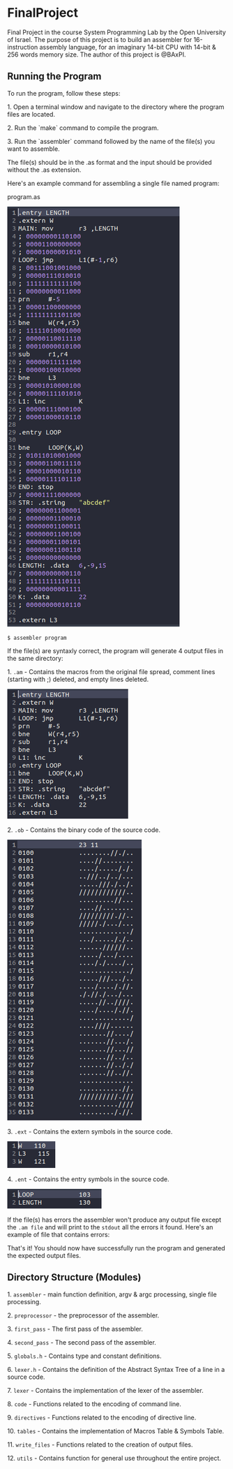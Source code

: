 <h1> FinalProject </h1>
 Final Project in the course System Programming Lab by the Open University of Israel.
 The purpose of this project is to build an assembler for 16-instruction assembly language, 
 for an imaginary 14-bit CPU with 14-bit & 256 words memory size. 
 The author of this project is @BAxPI.
 
<h2>Running the Program</h2>
To run the program, follow these steps:

<p>1. Open a terminal window and navigate to the directory where the program files are located.</p>
<p>2. Run the `make` command to compile the program.</p>
<p>3. Run the `assembler` command followed by the name of the file(s) you want to assemble.</p>
   The file(s) should be in the .as format and the input should be provided without the .as extension.</p>
Here's an example command for assembling a single file named program:

program.as

![program.as](https://github.com/BAxPI/FinalProject/blob/main/images/input_example.png?raw=true)

```console
$ assembler program
```

If the file(s) are syntaxly correct, the program will generate 4 output files in the same directory:
 <p>1. <code>.am</code> - Contains the macros from the original file spread, comment lines (starting with ;) deleted, and empty lines deleted.</p>
 
 ![program.am](https://github.com/BAxPI/FinalProject/blob/main/images/am_output.png?raw=true)
 
 <p>2. <code>.ob</code> - Contains the binary code of the source code.</p>
 
 ![program.ob](https://github.com/BAxPI/FinalProject/blob/main/images/ob_output.png?raw=true)
 
 <p>3. <code>.ext</code> - Contains the extern symbols in the source code.</p>
 
 ![program.ext](https://github.com/BAxPI/FinalProject/blob/main/images/ext_output.png?raw=true)
 
 <p>4. <code>.ent</code> - Contains the entry symbols in the source code.</p>
 
 ![program.ent](https://github.com/BAxPI/FinalProject/blob/main/images/ent_output.png?raw=true)

If the file(s) has errors the assembler won't produce any output file except the `.am file` and will print to the `stdout` all the errors it found.
Here's an example of file that contains errors: 

 
 That's it! You should now have successfully run the program and generated the expected output files.

 <h2> Directory Structure (Modules) </h2>
 <p>1. <code>assembler</code> - main function definition, argv & argc processing, single file processing.</p>
 <p>2. <code>preprocessor</code> - the preprocessor of the assembler. </p>
 <p>3. <code>first_pass</code> - The first pass of the assembler. </p>
 <p>4. <code>second_pass</code> - The second pass of the assembler. </p>
 <p>5. <code>globals.h</code> - Contains type and constant definitions. </p>
 <p>6. <code>lexer.h</code> - Contains the definition of the Abstract Syntax Tree of a line in a source code. </p>
 <p>7. <code>lexer</code> - Contains the implementation of the lexer of the assembler. </p>
 <p>8. <code>code</code> - Functions related to the encoding of command line. </p>
 <p>9. <code>directives</code> - Functions related to the encoding of directive line. </p>
 <p>10. <code>tables</code> - Contains the implementation of Macros Table & Symbols Table. </p>
 <p>11. <code>write_files</code> - Functions related to the creation of output files. </p>
 <p>12. <code>utils</code> - Contains function for general use throughout the entire project. </p>
